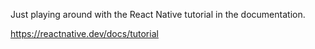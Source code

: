 Just playing around with the React Native tutorial in the documentation.

https://reactnative.dev/docs/tutorial
